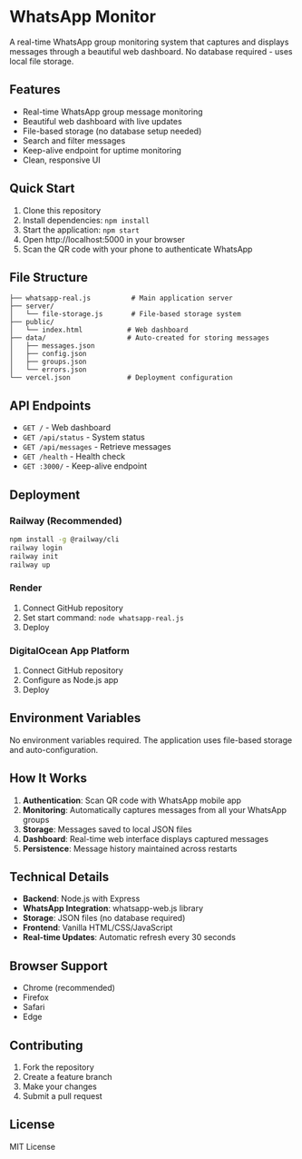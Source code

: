# WhatsApp Monitor

A real-time WhatsApp group monitoring system that captures and displays messages through a beautiful web dashboard. No database required - uses local file storage.

## Features

- Real-time WhatsApp group message monitoring
- Beautiful web dashboard with live updates
- File-based storage (no database setup needed)
- Search and filter messages
- Keep-alive endpoint for uptime monitoring
- Clean, responsive UI

## Quick Start

1. Clone this repository
2. Install dependencies: `npm install`
3. Start the application: `npm start`
4. Open http://localhost:5000 in your browser
5. Scan the QR code with your phone to authenticate WhatsApp

## File Structure

```
├── whatsapp-real.js          # Main application server
├── server/
│   └── file-storage.js       # File-based storage system
├── public/
│   └── index.html           # Web dashboard
├── data/                    # Auto-created for storing messages
│   ├── messages.json
│   ├── config.json
│   ├── groups.json
│   └── errors.json
└── vercel.json              # Deployment configuration
```

## API Endpoints

- `GET /` - Web dashboard
- `GET /api/status` - System status
- `GET /api/messages` - Retrieve messages
- `GET /health` - Health check
- `GET :3000/` - Keep-alive endpoint

## Deployment

### Railway (Recommended)
```bash
npm install -g @railway/cli
railway login
railway init
railway up
```

### Render
1. Connect GitHub repository
2. Set start command: `node whatsapp-real.js`
3. Deploy

### DigitalOcean App Platform
1. Connect GitHub repository
2. Configure as Node.js app
3. Deploy

## Environment Variables

No environment variables required. The application uses file-based storage and auto-configuration.

## How It Works

1. **Authentication**: Scan QR code with WhatsApp mobile app
2. **Monitoring**: Automatically captures messages from all your WhatsApp groups
3. **Storage**: Messages saved to local JSON files
4. **Dashboard**: Real-time web interface displays captured messages
5. **Persistence**: Message history maintained across restarts

## Technical Details

- **Backend**: Node.js with Express
- **WhatsApp Integration**: whatsapp-web.js library
- **Storage**: JSON files (no database required)
- **Frontend**: Vanilla HTML/CSS/JavaScript
- **Real-time Updates**: Automatic refresh every 30 seconds

## Browser Support

- Chrome (recommended)
- Firefox
- Safari
- Edge

## Contributing

1. Fork the repository
2. Create a feature branch
3. Make your changes
4. Submit a pull request

## License

MIT License